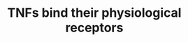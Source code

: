 ---
annotations:
- type: Pathway Ontology
  value: tumor necrosis factor mediated signaling pathway
authors:
- ReactomeTeam
- Fehrhart
description: Members of the tumour necrosis factor superfamily (TNFSF) and TNF receptor
  superfamily (TNFRSF) have crucial roles in both innate and adaptive immunity. These
  members are implicated in various acquired or genetic human diseases, ranging from
  septic shock to autoimmune disorders, allograft rejection and cancer (So et al.
  2006).  View original pathway at [http://www.reactome.org/PathwayBrowser/#DIAGRAM=5669034
  Reactome].
last-edited: 2021-01-25
organisms:
- Homo sapiens
redirect_from:
- /index.php/Pathway:WP3350
- /instance/WP3350
schema-jsonld:
- '@context': https://schema.org/
  '@id': https://wikipathways.github.io/pathways/WP3350.html
  '@type': Dataset
  creator:
    '@type': Organization
    name: WikiPathways
  description: Members of the tumour necrosis factor superfamily (TNFSF) and TNF receptor
    superfamily (TNFRSF) have crucial roles in both innate and adaptive immunity.
    These members are implicated in various acquired or genetic human diseases, ranging
    from septic shock to autoimmune disorders, allograft rejection and cancer (So
    et al. 2006).  View original pathway at [http://www.reactome.org/PathwayBrowser/#DIAGRAM=5669034
    Reactome].
  keywords:
  - EDA-3:EDA2R
  - TNFRSF25:TNFSF15
  - CD70 homotrimer
  - TNFRSF25
  - OX40L trimer
  - sBAFF,sAPRIL trimers
  - TNFRSF1A,1B,14
  - 'TNFRSF25 '
  - TNFRSF11B
  - TNFRSF9
  - sBAFF,sAPRIL:3xTAC1,BCMA
  - EDA
  - 'TNFRSF6B '
  - CD27:CD70 homotrimer
  - TAC1,BCMA
  - TNFSF8:TNFRSF8
  - TNFSF18:TNFRSF18
  - 'TNFRSF1A '
  - 'TNFRSF18 '
  - 'TNFSF15 '
  - EDA2R
  - 'TNFRSF1B '
  - 'TNFSF9 '
  - TNFSF9:TNFRSF9
  - EDA-3
  - 'TNFRSF9 '
  - 'CD27 '
  - 'sAPRIL '
  - EDARADD
  - LTA
  - 3xOX40:OX40L trimer
  - 'EDAR '
  - TNFSF15
  - EDA:EDAR
  - LTA trimer
  - TNFRSF6B
  - 'TNFRSF11B '
  - 'TNFRSF8 '
  - 'TNFSF18 '
  - RANKL,sRANKL trimer
  - TNFSF8
  - 'TNFSF4 '
  - trimer:3xTNFRSF11B
  - 'EDA2R '
  - TNFSF11,sTNFSF11
  - 'TNFSF11 '
  - EDA:EDAR:EDARADD
  - TNFRSF18
  - 'TNFSF8 '
  - CD27
  - 'CD70 '
  - 'EDA '
  - 'sBAFF '
  - 'TAC1 '
  - TNFRSF6B:TNFSF6,14,15
  - OX40
  - TNFSF6,14,15
  - 'LTA '
  - 'OX40 '
  - 'EDARADD '
  - 'sTNFSF11 '
  - 'TNFSF6 '
  - 'EDA-3 '
  - 'TNFRSF14 '
  - TNFSF9 trimer
  - trimer:TNFRSF1A,1B,14
  - TNFSF18
  - 'BCMA '
  - TNFRSF8
  - EDAR
  - 'TNFSF14 '
  license: CC0
  name: TNFs bind their physiological receptors
seo: CreativeWork
title: TNFs bind their physiological receptors
wpid: WP3350
---